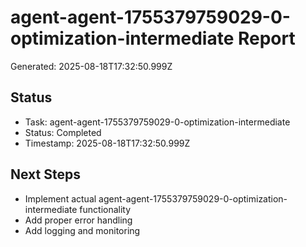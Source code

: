 # agent-agent-1755379759029-0-optimization-intermediate Report

Generated: 2025-08-18T17:32:50.999Z

## Status
- Task: agent-agent-1755379759029-0-optimization-intermediate
- Status: Completed
- Timestamp: 2025-08-18T17:32:50.999Z

## Next Steps
- Implement actual agent-agent-1755379759029-0-optimization-intermediate functionality
- Add proper error handling
- Add logging and monitoring
